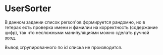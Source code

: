 # UserSorter
В данном задании список person'ов формируется рандомно, но в гетерах есть проверка имени и фамилии на корректность (содержание цифр), так что несложными 
манипуляциями можно сделать ручной ввод.

Вывод сгрупированного по id списка не производится.
